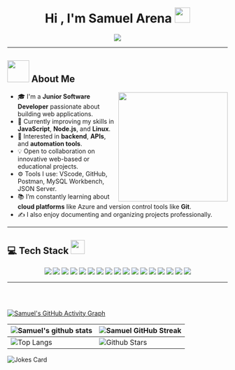 <h1 align="center">Hi , I'm Samuel Arena <img src="https://media.giphy.com/media/hvRJCLFzcasrR4ia7z/giphy.gif" width="35"></h1>

<p align="center">
  <a href="https://github.com/SamuelArena">
    <img src="https://readme-typing-svg.herokuapp.com?color=%2336BCF7&center=true&vCenter=true&lines=Hi+%2C+welcome+to+my+Github+page;I+am+Samuel+Arena;Junior+Software+Developer;Python+%7C+JavaScript+%7C+Web+Development;Always+learning+and+building+%F0%9F%9A%80">
  </a>
</p>

---

## <picture><img src="https://github.com/7oSkaaa/7oSkaaa/blob/main/Images/about_me.gif?raw=true" width="50px"></picture> About Me

<picture>
  <img align="right" src="https://github.com/7oSkaaa/7oSkaaa/blob/main/Images/Right_Side.gif?raw=true" width="250px">
</picture>

- 🎓 I'm a **Junior Software Developer** passionate about building web applications.  
- 🌱 Currently improving my skills in **JavaScript**, **Node.js**, and **Linux**.  
- 💼 Interested in **backend**, **APIs**, and **automation tools**.  
- 💡 Open to collaboration on innovative web-based or educational projects.  
- ⚙️ Tools I use: VScode, GitHub, Postman, MySQL Workbench, JSON Server.  
- 📚 I’m constantly learning about **cloud platforms** like Azure and version control tools like **Git**.  
- ✍️ I also enjoy documenting and organizing projects professionally.  

---

## 💻 Tech Stack <img src="https://media2.giphy.com/media/QssGEmpkyEOhBCb7e1/giphy.gif?cid=ecf05e47a0n3gi1bfqntqmob8g9aid1oyj2wr3ds3mg700bl&rid=giphy.gif" width="32px">  

<p align="center">
  <img src="https://img.shields.io/badge/html5-%23E34F26.svg?style=for-the-badge&logo=html5&logoColor=white"/>
  <img src="https://img.shields.io/badge/css3-%231572B6.svg?style=for-the-badge&logo=css3&logoColor=white"/>
  <img src="https://img.shields.io/badge/javascript-%23323330.svg?style=for-the-badge&logo=javascript&logoColor=%23F7DF1E"/>
  <img src="https://img.shields.io/badge/python-%2314354C.svg?style=for-the-badge&logo=python&logoColor=white"/>
  <img src="https://img.shields.io/badge/tailwindcss-%2338B2AC.svg?style=for-the-badge&logo=tailwind-css&logoColor=white"/>
  <img src="https://img.shields.io/badge/node.js-6DA55F?style=for-the-badge&logo=node.js&logoColor=white"/>
  <img src="https://img.shields.io/badge/express.js-%23404d59.svg?style=for-the-badge&logo=express&logoColor=white"/>
  <img src="https://img.shields.io/badge/mysql-%2300f.svg?style=for-the-badge&logo=mysql&logoColor=white"/>
  <img src="https://img.shields.io/badge/json--server-%23e63946.svg?style=for-the-badge&logo=json&logoColor=white"/>
  <img src="https://img.shields.io/badge/postman-%23FF6C37.svg?style=for-the-badge&logo=postman&logoColor=white"/>
  <img src="https://img.shields.io/badge/vscode-%23007ACC.svg?style=for-the-badge&logo=visual-studio-code&logoColor=white"/>
  <img src="https://img.shields.io/badge/git-%23F05033.svg?style=for-the-badge&logo=git&logoColor=white"/>
  <img src="https://img.shields.io/badge/github-%23121011.svg?style=for-the-badge&logo=github&logoColor=white"/>
  <img src="https://img.shields.io/badge/linux-%23FCC624.svg?style=for-the-badge&logo=linux&logoColor=black"/>
  <img src="https://img.shields.io/badge/ubuntu-%23E95420.svg?style=for-the-badge&logo=ubuntu&logoColor=white"/>
  <img src="https://img.shields.io/badge/NPM-%23000000.svg?style=for-the-badge&logo=npm&logoColor=white"/>
  <img src="https://img.shields.io/badge/Azure%20DevOps-0078D7?style=for-the-badge&logo=azure-devops&logoColor=white"/>
</p>

---

<br><br>

[![Samuel's GitHub Activity Graph](https://activity-graph.herokuapp.com/graph?username=SamuelArena&theme=tokyonight)](https://git.io/praveenscience)

| ![Samuel's github stats](https://github-readme-stats.vercel.app/api?username=SamuelArena&show_icons=true&theme=tokyonight) | ![Samuel GitHub Streak](https://github-readme-streak-stats.herokuapp.com/?user=SamuelArena&theme=tokyonight) |
| --- | --- |
| ![Top Langs](https://github-readme-stats.vercel.app/api/top-langs/?username=SamuelArena&theme=tokyonight) | ![Github Stars](https://github-readme-stats.vercel.app/api?username=SamuelArena&show_icons=true&locale=en&count_private=true&hide_rank=true&custom_title=My%20GitHub%20Stats&disable_animations=true&theme=tokyonight) |

![Jokes Card](https://readme-jokes.vercel.app/api?theme=tokyonight)

